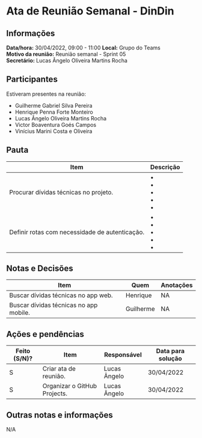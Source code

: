 # Ata de Reunião Semanal - DinDin

## Informações
**Data/hora:** 30/04/2022, 09:00 - 11:00
**Local:** Grupo do Teams  
**Motivo da reunião:** Reunião semanal - Sprint 05  
**Secretário:** Lucas Ângelo Oliveira Martins Rocha

## Participantes
Estiveram presentes na reunião:
- Guilherme Gabriel Silva Pereira
- Henrique Penna Forte Monteiro
- Lucas Ângelo Oliveira Martins Rocha
- Victor Boaventura Goés Campos
- Vinícius Marini Costa e Oliveira

## Pauta

Item | Descrição
---- | ----
Procurar dívidas técnicas no projeto. | • <br>• <br>• <br>• <br>• 
Definir rotas com necessidade de autenticação. | • <br>• <br>• <br>• <br>• 

## Notas e Decisões
Item | Quem | Anotações |
---- | ---- | ---- |
Buscar dívidas técnicas no app web. | Henrique  | NA |
Buscar dívidas técnicas no app mobile. | Guilherme  | NA |


## Ações e pendências
| Feito (S/N)? | Item | Responsável | Data para solução |
| ---- | ---- | ---- | ---- |
| S | Criar ata de reunião. | Lucas Ângelo | 30/04/2022 |
| S | Organizar o GitHub Projects. | Lucas Ângelo | 30/04/2022 |

## Outras notas e informações
N/A
